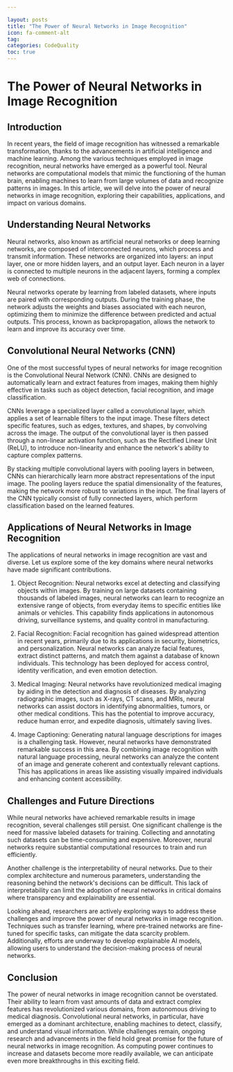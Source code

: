 ```yaml
---

layout: posts
title: "The Power of Neural Networks in Image Recognition"
icon: fa-comment-alt
tag:      
categories: CodeQuality
toc: true
---
```




# The Power of Neural Networks in Image Recognition

## Introduction

In recent years, the field of image recognition has witnessed a remarkable transformation, thanks to the advancements in artificial intelligence and machine learning. Among the various techniques employed in image recognition, neural networks have emerged as a powerful tool. Neural networks are computational models that mimic the functioning of the human brain, enabling machines to learn from large volumes of data and recognize patterns in images. In this article, we will delve into the power of neural networks in image recognition, exploring their capabilities, applications, and impact on various domains.

## Understanding Neural Networks

Neural networks, also known as artificial neural networks or deep learning networks, are composed of interconnected neurons, which process and transmit information. These networks are organized into layers: an input layer, one or more hidden layers, and an output layer. Each neuron in a layer is connected to multiple neurons in the adjacent layers, forming a complex web of connections.

Neural networks operate by learning from labeled datasets, where inputs are paired with corresponding outputs. During the training phase, the network adjusts the weights and biases associated with each neuron, optimizing them to minimize the difference between predicted and actual outputs. This process, known as backpropagation, allows the network to learn and improve its accuracy over time.

## Convolutional Neural Networks (CNN)

One of the most successful types of neural networks for image recognition is the Convolutional Neural Network (CNN). CNNs are designed to automatically learn and extract features from images, making them highly effective in tasks such as object detection, facial recognition, and image classification.

CNNs leverage a specialized layer called a convolutional layer, which applies a set of learnable filters to the input image. These filters detect specific features, such as edges, textures, and shapes, by convolving across the image. The output of the convolutional layer is then passed through a non-linear activation function, such as the Rectified Linear Unit (ReLU), to introduce non-linearity and enhance the network's ability to capture complex patterns.

By stacking multiple convolutional layers with pooling layers in between, CNNs can hierarchically learn more abstract representations of the input image. The pooling layers reduce the spatial dimensionality of the features, making the network more robust to variations in the input. The final layers of the CNN typically consist of fully connected layers, which perform classification based on the learned features.

## Applications of Neural Networks in Image Recognition

The applications of neural networks in image recognition are vast and diverse. Let us explore some of the key domains where neural networks have made significant contributions.

1. Object Recognition: Neural networks excel at detecting and classifying objects within images. By training on large datasets containing thousands of labeled images, neural networks can learn to recognize an extensive range of objects, from everyday items to specific entities like animals or vehicles. This capability finds applications in autonomous driving, surveillance systems, and quality control in manufacturing.

2. Facial Recognition: Facial recognition has gained widespread attention in recent years, primarily due to its applications in security, biometrics, and personalization. Neural networks can analyze facial features, extract distinct patterns, and match them against a database of known individuals. This technology has been deployed for access control, identity verification, and even emotion detection.

3. Medical Imaging: Neural networks have revolutionized medical imaging by aiding in the detection and diagnosis of diseases. By analyzing radiographic images, such as X-rays, CT scans, and MRIs, neural networks can assist doctors in identifying abnormalities, tumors, or other medical conditions. This has the potential to improve accuracy, reduce human error, and expedite diagnosis, ultimately saving lives.

4. Image Captioning: Generating natural language descriptions for images is a challenging task. However, neural networks have demonstrated remarkable success in this area. By combining image recognition with natural language processing, neural networks can analyze the content of an image and generate coherent and contextually relevant captions. This has applications in areas like assisting visually impaired individuals and enhancing content accessibility.

## Challenges and Future Directions

While neural networks have achieved remarkable results in image recognition, several challenges still persist. One significant challenge is the need for massive labeled datasets for training. Collecting and annotating such datasets can be time-consuming and expensive. Moreover, neural networks require substantial computational resources to train and run efficiently.

Another challenge is the interpretability of neural networks. Due to their complex architecture and numerous parameters, understanding the reasoning behind the network's decisions can be difficult. This lack of interpretability can limit the adoption of neural networks in critical domains where transparency and explainability are essential.

Looking ahead, researchers are actively exploring ways to address these challenges and improve the power of neural networks in image recognition. Techniques such as transfer learning, where pre-trained networks are fine-tuned for specific tasks, can mitigate the data scarcity problem. Additionally, efforts are underway to develop explainable AI models, allowing users to understand the decision-making process of neural networks.

## Conclusion

The power of neural networks in image recognition cannot be overstated. Their ability to learn from vast amounts of data and extract complex features has revolutionized various domains, from autonomous driving to medical diagnosis. Convolutional neural networks, in particular, have emerged as a dominant architecture, enabling machines to detect, classify, and understand visual information. While challenges remain, ongoing research and advancements in the field hold great promise for the future of neural networks in image recognition. As computing power continues to increase and datasets become more readily available, we can anticipate even more breakthroughs in this exciting field.